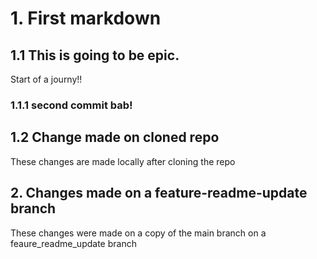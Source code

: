 # 1. First markdown

## 1.1 This is going to be epic.

Start of a journy!!

### 1.1.1 second commit bab!

## 1.2 Change made on cloned repo

These changes are made locally after cloning the repo

## 2. Changes made on a feature-readme-update branch

These changes were made on a copy of the main branch on a feaure_readme_update branch
